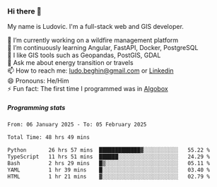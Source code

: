 ### Hi there 👋

My name is Ludovic. I'm a full-stack web and GIS developer.

 🔭 I’m currently working on a wildfire management platform<br/>
 🌱 I’m continuously learning Angular, FastAPI, Docker, PostgreSQL<br/>
 👯 I like GIS tools such as Geopandas, PostGIS, GDAL<br/>
 💬 Ask me about energy transition or travels<br/>
 📫 How to reach me: ludo.beghin@gmail.com or [Linkedin](https://www.linkedin.com/in/ludovic-beghin/)<br/>
 😄 Pronouns: He/Him<br/>
 ⚡ Fun fact: The first time I programmed was in [Algobox](https://fr.wikipedia.org/wiki/Algobox)<br/>

##### Programming stats
<!--START_SECTION:waka-->

```txt
From: 06 January 2025 - To: 05 February 2025

Total Time: 48 hrs 49 mins

Python       26 hrs 57 mins  █████████████▓░░░░░░░░░░░   55.22 %
TypeScript   11 hrs 51 mins  ██████░░░░░░░░░░░░░░░░░░░   24.29 %
Bash         2 hrs 29 mins   █▒░░░░░░░░░░░░░░░░░░░░░░░   05.11 %
YAML         1 hr 39 mins    █░░░░░░░░░░░░░░░░░░░░░░░░   03.40 %
HTML         1 hr 21 mins    ▓░░░░░░░░░░░░░░░░░░░░░░░░   02.79 %
```

<!--END_SECTION:waka-->
